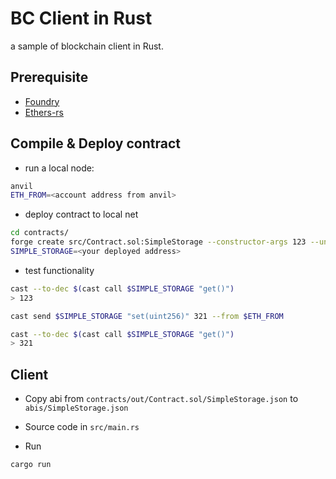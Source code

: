 # BC Client in Rust

a sample of blockchain client in Rust.

## Prerequisite

- [Foundry](https://github.com/foundry-rs/foundry)
- [Ethers-rs](https://github.com/gakonst/ethers-rs)

## Compile & Deploy contract

- run a local node:

```sh
anvil
ETH_FROM=<account address from anvil>
```

- deploy contract to local net

```sh
cd contracts/
forge create src/Contract.sol:SimpleStorage --constructor-args 123 --unlocked --from $ETH_FROM
SIMPLE_STORAGE=<your deployed address>
```

- test functionality

```sh
cast --to-dec $(cast call $SIMPLE_STORAGE "get()")
> 123

cast send $SIMPLE_STORAGE "set(uint256)" 321 --from $ETH_FROM

cast --to-dec $(cast call $SIMPLE_STORAGE "get()")
> 321
```

## Client

- Copy abi from `contracts/out/Contract.sol/SimpleStorage.json` to `abis/SimpleStorage.json`

- Source code in `src/main.rs`

- Run

```
cargo run
```
